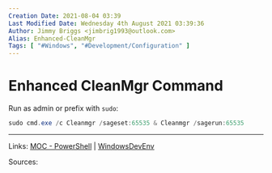 ```yaml
---
Creation Date: 2021-08-04 03:39
Last Modified Date: Wednesday 4th August 2021 03:39:36
Author: Jimmy Briggs <jimbrig1993@outlook.com>
Alias: Enhanced-CleanMgr
Tags: [ "#Windows", "#Development/Configuration" ]
---
```


# Enhanced CleanMgr Command

Run as admin or prefix with `sudo`:

```powershell
sudo cmd.exe /c Cleanmgr /sageset:65535 & Cleanmgr /sagerun:65535
```

***

Links: [MOC - PowerShell](../1-Maps-of-Content/MOC%20-%20PowerShell.md) | [WindowsDevEnv](Windows%20Developer%20Environment.md)

Sources:

